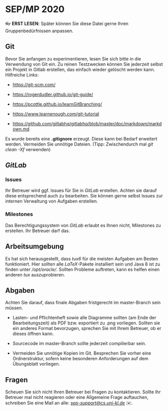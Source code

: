 # SEP/MP 2020

:eyeglasses: __ERST LESEN__: Später können Sie diese Datei gerne Ihren Gruppenbedürfnissen anpassen.

## Git

Bevor Sie anfangen zu experimentieren, lesen Sie sich bitte in die Verwendung von Git ein. Zu reinen Testzwecken können Sie jederzeit selbst ein Projekt in Gitlab erstellen, das einfach wieder gelöscht werden kann.
Hilfreiche Links:

* https://git-scm.com/

* https://rogerdudler.github.io/git-guide/

* https://pcottle.github.io/learnGitBranching/

* https://www.learnenough.com/git-tutorial

* https://github.com/gitlabhq/gitlabhq/blob/master/doc/markdown/markdown.md

Es wurde bereits eine __.gitignore__ erzeugt. Diese kann bei Bedarf erweitert werden.
Vermeiden Sie unnötige Dateien. (Tipp: Zwischendurch mal *git clean -Xf* verwenden)

## *GitLab*

### Issues
Ihr Betreuer wird ggf. Issues für Sie in *GitLab* erstellen. Achten sie darauf diese entsprechend auch zu bearbeiten. Sie können gerne selbst Issues zur internen Verwaltung von Aufgaben erstellen.

### Milestones
Das Berechtigungssystem von *GitLab* erlaubt es Ihnen nicht, Milestones zu erstellen. Ihr Betreuer darf das.

## Arbeitsumgebung
Es hat sich herausgestellt, dass *tux6* für die meisten Aufgaben am Besten funktioniert. Hier sollten alle *LaTeX*-Pakete installiert sein und Java 8 ist zu finden unter */opt/oracle/*. Sollten Probleme auftreten, kann es helfen einen anderen *tux* auszuprobieren.

## Abgaben

Achten Sie darauf, dass finale Abgaben fristgerecht im master-Branch sein müssen.

* Lasten- und Pflichtenheft sowie alle Diagramme sollten (am Ende der Bearbeitungszeit) als PDF bzw. exportiert zu .png vorliegen. Sollten sie ein anderes Format bevorzugen, sprechen Sie mit Ihrem Betreuer, ob er dieses öffnen kann.

* Sourcecode im master-Branch sollte jederzeit compilierbar sein.

* Vermeiden Sie unnötige Kopien im Git. Besprechen Sie vorher eine Ordnerstruktur, sofern keine besonderen Anforderungen auf dem Übungsblatt vorliegen.

## Fragen

Scheuen Sie sich nicht Ihren Betreuer bei Fragen zu kontaktieren. Sollte Ihr Betreuer mal nicht reagieren oder eine Allgemeine Frage auftauchen, schreiben Sie eine Mail an alle: *sep-support@cs.uni-kl.de* :envelope:.
